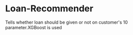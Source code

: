# Loan-Recommender
Tells whether loan should be given or not on customer's 10 parameter.XGBoost is used
